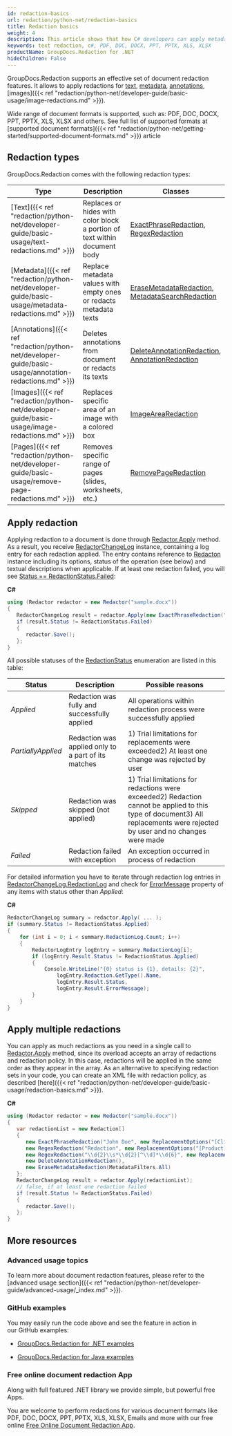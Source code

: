 ```yaml
---
id: redaction-basics
url: redaction/python-net/redaction-basics
title: Redaction basics
weight: 4
description: This article shows that how C# developers can apply metadata, image, annotation and text redaction in their documents. Wide range of document formats is supported, such as, PDF, DOC, DOCX, PPT, PPTX, XLS, XLSX and others.
keywords: text redaction, c#, PDF, DOC, DOCX, PPT, PPTX, XLS, XLSX
productName: GroupDocs.Redaction for .NET
hideChildren: False
---
```

GroupDocs.Redaction supports an effective set of document redaction features. It allows to apply redactions for [text](Text%2Bredactions.html), [metadata](Metadata%2Bredactions.html), [annotations](Annotation%2Bredactions.html), [images]({{< ref "redaction/python-net/developer-guide/basic-usage/image-redactions.md" >}}).

Wide range of document formats is supported, such as: PDF, DOC, DOCX, PPT, PPTX, XLS, XLSX and others. See full list of supported formats at [supported document formats]({{< ref "redaction/python-net/getting-started/supported-document-formats.md" >}}) article

## Redaction types

GroupDocs.Redaction comes with the following redaction types:

| Type | Description | Classes |
| --- | --- | --- |
| [Text]({{< ref "redaction/python-net/developer-guide/basic-usage/text-redactions.md" >}}) | Replaces or hides with color block a portion of text within document body | [ExactPhraseRedaction](https://reference.groupdocs.com/python-net/redaction/groupdocs.redaction.redactions/exactphraseredaction), [RegexRedaction](https://reference.groupdocs.com/python-net/redaction/groupdocs.redaction.redactions/regexredaction) |
| [Metadata]({{< ref "redaction/python-net/developer-guide/basic-usage/metadata-redactions.md" >}}) | Replace metadata values with empty ones or redacts metadata texts | [EraseMetadataRedaction](https://reference.groupdocs.com/python-net/redaction/groupdocs.redaction.redactions/erasemetadataredaction), [MetadataSearchRedaction](https://reference.groupdocs.com/python-net/redaction/groupdocs.redaction.redactions/metadatasearchredaction) |
| [Annotations]({{< ref "redaction/python-net/developer-guide/basic-usage/annotation-redactions.md" >}}) | Deletes annotations from document or redacts its texts | [DeleteAnnotationRedaction](https://reference.groupdocs.com/python-net/redaction/groupdocs.redaction.redactions/deleteannotationredaction), [AnnotationRedaction](https://reference.groupdocs.com/python-net/redaction/groupdocs.redaction.redactions/annotationredaction) |
| [Images]({{< ref "redaction/python-net/developer-guide/basic-usage/image-redactions.md" >}}) | Replaces specific area of an image with a colored box | [ImageAreaRedaction](https://reference.groupdocs.com/python-net/redaction/groupdocs.redaction.redactions/imagearearedaction) |
| [Pages]({{< ref "redaction/python-net/developer-guide/basic-usage/remove-page-redactions.md" >}}) | Removes specific range of pages (slides, worksheets, etc.) | [RemovePageRedaction](https://reference.groupdocs.com/python-net/redaction/groupdocs.redaction.redactions/removepageredaction) |

## Apply redaction

Applying redaction to a document is done through [Redactor.Apply](https://reference.groupdocs.com/python-net/redaction/groupdocs.redaction.redactor/apply/methods/1) method. As a result, you receive [RedactorChangeLog](https://reference.groupdocs.com/python-net/redaction/groupdocs.redaction/redactorchangelog) instance, containing a log entry for each redaction applied. The entry contains reference to [Redacton](https://reference.groupdocs.com/python-net/redaction/groupdocs.redaction/redaction) instance including its options, status of the operation (see below) and textual descriptions when applicable. If at least one redaction failed, you will see [Status == RedactionStatus.Failed](https://reference.groupdocs.com/python-net/redaction/groupdocs.redaction/redactionstatus):

**C#**

```csharp
using (Redactor redactor = new Redactor("sample.docx"))
{
   RedactorChangeLog result = redactor.Apply(new ExactPhraseRedaction("John Doe", new ReplacementOptions("[personal]")));
   if (result.Status != RedactionStatus.Failed)
   {
      redactor.Save();
   };
}
```

All possible statuses of the [RedactionStatus](https://reference.groupdocs.com/python-net/redaction/groupdocs.redaction/redactionstatus) enumeration are listed in this table:

| Status | Description | Possible reasons |
| --- | --- | --- |
| *Applied* | Redaction was fully and successfully applied | All operations within redaction process were successfully applied |
| *PartiallyApplied* | Redaction was applied only to a part of its matches | 1) Trial limitations for replacements were exceeded2) At least one change was rejected by user |
| *Skipped* | Redaction was skipped (not applied) | 1) Trial limitations for redactions were exceeded2) Redaction cannot be applied to this type of document3) All replacements were rejected by user and no changes were made |
| *Failed* | Redaction failed with exception | An exception occurred in process of redaction |

For detailed information you have to iterate through redaction log entries in [RedactorChangeLog.RedactionLog](https://reference.groupdocs.com/python-net/redaction/groupdocs.redaction/redactorchangelog/properties/redactionlog) and check for [ErrorMessage](https://reference.groupdocs.com/python-net/redaction/groupdocs.redaction/redactionresult/properties/errormessage) property of any items with status other than *Applied*:

**C#**

```csharp
RedactorChangeLog summary = redactor.Apply( ... );
if (summary.Status != RedactionStatus.Applied)
{
	for (int i = 0; i < summary.RedactionLog.Count; i++)
	{
		RedactorLogEntry logEntry = summary.RedactionLog[i];
    	if (logEntry.Result.Status != RedactionStatus.Applied)
        {
			Console.WriteLine("{0} status is {1}, details: {2}", 
				logEntry.Redaction.GetType().Name, 
				logEntry.Result.Status, 
				logEntry.Result.ErrorMessage);
		}
	}
}
```

## Apply multiple redactions

You can apply as much redactions as you need in a single call to [Redactor.Apply](https://reference.groupdocs.com/python-net/redaction/groupdocs.redaction.redactor/apply/methods/1) method, since its overload accepts an array of redactions and redaction policy. In this case, redactions will be applied in the same order as they appear in the array. As an alternative to specifying redaction sets in your code, you can create an XML file with redaction policy, as described [here]({{< ref "redaction/python-net/developer-guide/basic-usage/redaction-basics.md" >}}).

**C#**

```csharp
using (Redactor redactor = new Redactor("sample.docx"))
{
   var redactionList = new Redaction[] 
   {
      new ExactPhraseRedaction("John Doe", new ReplacementOptions("[Client]")),
      new RegexRedaction("Redaction", new ReplacementOptions("[Product]")),
      new RegexRedaction("\\d{2}\\s*\\d{2}[^\\d]*\\d{6}", new ReplacementOptions(System.Drawing.Color.Blue)),
      new DeleteAnnotationRedaction(),
      new EraseMetadataRedaction(MetadataFilters.All)
   }; 
   RedactorChangeLog result = redactor.Apply(redactionList);
   // false, if at least one redaction failed
   if (result.Status != RedactionStatus.Failed)
   {
      redactor.Save();
   };
}
```

## More resources

### Advanced usage topics

To learn more about document redaction features, please refer to the [advanced usage section]({{< ref "redaction/python-net/developer-guide/advanced-usage/_index.md" >}}).

### GitHub examples

You may easily run the code above and see the feature in action in our GitHub examples:

*   [GroupDocs.Redaction for .NET examples](https://github.com/groupdocs-redaction/GroupDocs.Redaction-for-.NET)
    
*   [GroupDocs.Redaction for Java examples](https://github.com/groupdocs-redaction/GroupDocs.Redaction-for-Java)
    

### Free online document redaction App

Along with full featured .NET library we provide simple, but powerful free Apps.

You are welcome to perform redactions for various document formats like PDF, DOC, DOCX, PPT, PPTX, XLS, XLSX, Emails and more with our free online [Free Online Document Redaction App](https://products.groupdocs.app/redaction).
